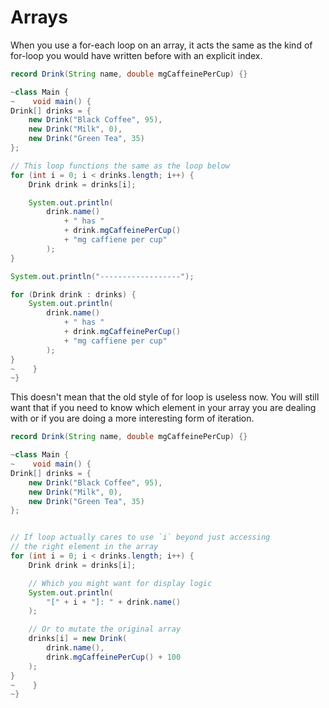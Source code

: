 # Arrays

When you use a for-each loop on an array, it acts the same as the kind of for-loop
you would have written before with an explicit index.

```java
record Drink(String name, double mgCaffeinePerCup) {}

~class Main {
~    void main() {
Drink[] drinks = { 
    new Drink("Black Coffee", 95),
    new Drink("Milk", 0),
    new Drink("Green Tea", 35)
};

// This loop functions the same as the loop below
for (int i = 0; i < drinks.length; i++) {
    Drink drink = drinks[i];

    System.out.println(
        drink.name()
            + " has "
            + drink.mgCaffeinePerCup()
            + "mg caffiene per cup"
        );
}

System.out.println("------------------");

for (Drink drink : drinks) {
    System.out.println(
        drink.name()
            + " has "
            + drink.mgCaffeinePerCup()
            + "mg caffiene per cup"
        );
}
~    }
~}
```

This doesn't mean that the old style of for loop is useless now. You will still want that
if you need to know which element in your array you are dealing with
or if you are doing a more interesting form of iteration.

```java
record Drink(String name, double mgCaffeinePerCup) {}

~class Main {
~    void main() {
Drink[] drinks = { 
    new Drink("Black Coffee", 95),
    new Drink("Milk", 0),
    new Drink("Green Tea", 35)
};


// If loop actually cares to use `i` beyond just accessing
// the right element in the array
for (int i = 0; i < drinks.length; i++) {
    Drink drink = drinks[i];

    // Which you might want for display logic
    System.out.println(
        "[" + i + "]: " + drink.name()
    );

    // Or to mutate the original array
    drinks[i] = new Drink(
        drink.name(),
        drink.mgCaffeinePerCup() + 100
    );
}
~    }
~}
```